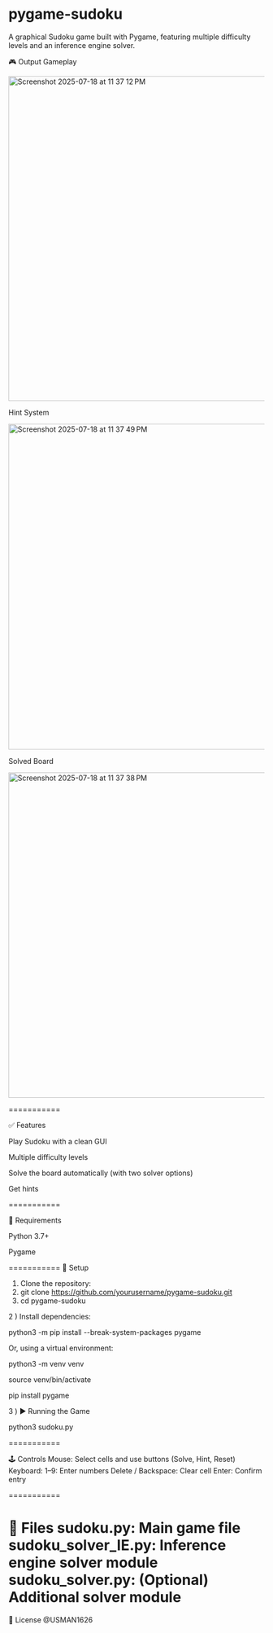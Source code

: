 # pygame-sudoku

A graphical Sudoku game built with Pygame, featuring multiple difficulty levels and an inference engine solver.


🎮 Output
Gameplay	

<img width="535" height="638" alt="Screenshot 2025-07-18 at 11 37 12 PM" src="https://github.com/user-attachments/assets/f0aadc2c-ef01-4fd6-bd63-5ab4e00043c0" />

Hint System


<img width="539" height="640" alt="Screenshot 2025-07-18 at 11 37 49 PM" src="https://github.com/user-attachments/assets/83fbcaa2-abf1-4e48-a109-b4e39c9b9613" />


Solved Board	


<img width="538" height="639" alt="Screenshot 2025-07-18 at 11 37 38 PM" src="https://github.com/user-attachments/assets/84e2e396-11df-41d0-b491-ba5b164e59c2" />


===========

✅ Features

Play Sudoku with a clean GUI

Multiple difficulty levels

Solve the board automatically (with two solver options)

Get hints

===========

🧰 Requirements

Python 3.7+

Pygame

===========
🚀 Setup

1) Clone the repository:
2) git clone https://github.com/yourusername/pygame-sudoku.git
3) cd pygame-sudoku
   
2 ) Install dependencies:

   python3 -m pip install --break-system-packages pygame

Or, using a virtual environment:

  python3 -m venv venv
  
  source venv/bin/activate
  
  pip install pygame

3 ) ▶️ Running the Game

  python3 sudoku.py


===========

🕹️ Controls
Mouse: Select cells and use buttons (Solve, Hint, Reset)
Keyboard:
1–9: Enter numbers
Delete / Backspace: Clear cell
Enter: Confirm entry

===========

📁 Files
sudoku.py: Main game file
sudoku_solver_IE.py: Inference engine solver module
sudoku_solver.py: (Optional) Additional solver module
==========

📄 License
  @USMAN1626
